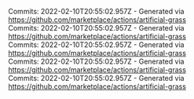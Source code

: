 Commits: 2022-02-10T20:55:02.957Z - Generated via https://github.com/marketplace/actions/artificial-grass
<br>
Commits: 2022-02-10T20:55:02.957Z - Generated via https://github.com/marketplace/actions/artificial-grass
<br>
Commits: 2022-02-10T20:55:02.957Z - Generated via https://github.com/marketplace/actions/artificial-grass
<br>
Commits: 2022-02-10T20:55:02.957Z - Generated via https://github.com/marketplace/actions/artificial-grass
<br>
Commits: 2022-02-10T20:55:02.957Z - Generated via https://github.com/marketplace/actions/artificial-grass
<br>
